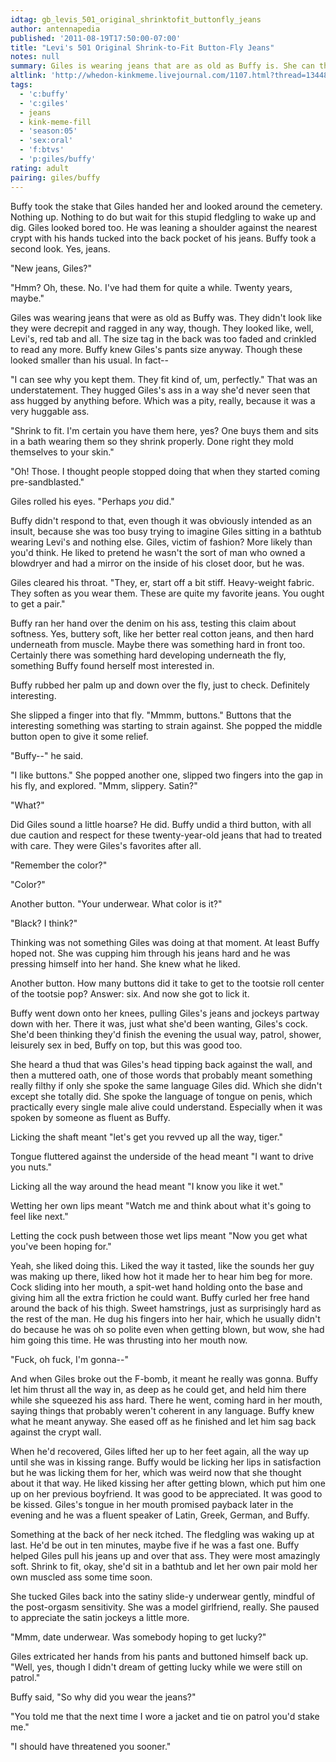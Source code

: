 ```yaml
---
idtag: gb_levis_501_original_shrinktofit_buttonfly_jeans
author: antennapedia
published: '2011-08-19T17:50:00-07:00'
title: "Levi's 501 Original Shrink-to-Fit Button-Fly Jeans"
notes: null
summary: Giles is wearing jeans that are as old as Buffy is. She can think of nothing better to do with them than unbutton them.
altlink: 'http://whedon-kinkmeme.livejournal.com/1107.html?thread=134483'
tags:
  - 'c:buffy'
  - 'c:giles'
  - jeans
  - kink-meme-fill
  - 'season:05'
  - 'sex:oral'
  - 'f:btvs'
  - 'p:giles/buffy'
rating: adult
pairing: giles/buffy
---
```

Buffy took the stake that Giles handed her and looked around the cemetery. Nothing up. Nothing to do but wait for this stupid fledgling to wake up and dig. Giles looked bored too. He was leaning a shoulder against the nearest crypt with his hands tucked into the back pocket of his jeans. Buffy took a second look. Yes, jeans.

"New jeans, Giles?"

"Hmm? Oh, these. No. I've had them for quite a while. Twenty years, maybe."

Giles was wearing jeans that were as old as Buffy was. They didn't look like they were decrepit and ragged in any way, though. They looked like, well, Levi's, red tab and all. The size tag in the back was too faded and crinkled to read any more. Buffy knew Giles's pants size anyway. Though these looked smaller than his usual. In fact--

"I can see why you kept them. They fit kind of, um, perfectly." That was an understatement. They hugged Giles's ass in a way she'd never seen that ass hugged by anything before. Which was a pity, really, because it was a very huggable ass. 

"Shrink to fit. I'm certain you have them here, yes? One buys them and sits in a bath wearing them so they shrink properly. Done right they mold themselves to your skin."

"Oh! Those. I thought people stopped doing that when they started coming pre-sandblasted."

Giles rolled his eyes. "Perhaps *you* did."

Buffy didn't respond to that, even though it was obviously intended as an insult, because she was too busy trying to imagine Giles sitting in a bathtub wearing Levi's and nothing else. Giles, victim of fashion? More likely than you'd think. He liked to pretend he wasn't the sort of man who owned a blowdryer and had a mirror on the inside of his closet door, but he was.

Giles cleared his throat. "They, er, start off a bit stiff. Heavy-weight fabric. They soften as you wear them. These are quite my favorite jeans. You ought to get a pair."

Buffy ran her hand over the denim on his ass, testing this claim about softness. Yes, buttery soft, like her better real cotton jeans, and then hard underneath from muscle. Maybe there was something hard in front too. Certainly there was something hard developing underneath the fly, something Buffy found herself most interested in.

Buffy rubbed her palm up and down over the fly, just to check. Definitely interesting. 

She slipped a finger into that fly. "Mmmm, buttons." Buttons that the interesting something was starting to strain against. She popped the middle button open to give it some relief.

"Buffy--" he said.

"I like buttons." She popped another one, slipped two fingers into the gap in his fly, and explored. "Mmm, slippery. Satin?"

"What?" 

Did Giles sound a little hoarse? He did. Buffy undid a third button, with all due caution and respect for these twenty-year-old jeans that had to treated with care. They were Giles's favorites after all.

"Remember the color?"

"Color?"

Another button. "Your underwear. What color is it?"

"Black? I think?"

Thinking was not something Giles was doing at that moment. At least Buffy hoped not. She was cupping him through his jeans hard and he was pressing himself into her hand. She knew what he liked. 

Another button. How many buttons did it take to get to the tootsie roll center of the tootsie pop? Answer: six. And now she got to lick it.

Buffy went down onto her knees, pulling Giles's jeans and jockeys partway down with her. There it was, just what she'd been wanting, Giles's cock. She'd been thinking they'd finish the evening the usual way, patrol, shower, leisurely sex in bed, Buffy on top, but this was good too.

She heard a thud that was Giles's head tipping back against the wall, and then a muttered oath, one of those words that probably meant something really filthy if only she spoke the same language Giles did. Which she didn't except she totally did. She spoke the language of tongue on penis, which practically every single male alive could understand. Especially when it was spoken by someone as fluent as Buffy.

Licking the shaft meant "let's get you revved up all the way, tiger."

Tongue fluttered against the underside of the head meant "I want to drive you nuts."

Licking all the way around the head meant "I know you like it wet."

Wetting her own lips meant "Watch me and think about what it's going to feel like next."

Letting the cock push between those wet lips meant "Now you get what you've been hoping for."

Yeah, she liked doing this. Liked the way it tasted, like the sounds her guy was making up there, liked how hot it made her to hear him beg for more. Cock sliding into her mouth, a spit-wet hand holding onto the base and giving him all the extra friction he could want. Buffy curled her free hand around the back of his thigh. Sweet hamstrings, just as surprisingly hard as the rest of the man. He dug his fingers into her hair, which he usually didn't do because he was oh so polite even when getting blown, but wow, she had him going this time. He was thrusting into her mouth now.

"Fuck, oh fuck, I'm gonna--"

And when Giles broke out the F-bomb, it meant he really was gonna. Buffy let him thrust all the way in, as deep as he could get, and held him there while she squeezed his ass hard. There he went, coming hard in her mouth, saying things that probably weren't coherent in any language. Buffy knew what he meant anyway. She eased off as he finished and let him sag back against the crypt wall.

When he'd recovered, Giles lifted her up to her feet again, all the way up until she was in kissing range.  Buffy would be licking her lips in satisfaction but he was licking them for her, which was weird now that she thought about it that way. He liked kissing her after getting blown, which put him one up on her previous boyfriend. It was good to be appreciated. It was good to be kissed. Giles's tongue in her mouth promised payback later in the evening and he was a fluent speaker of Latin, Greek, German, and Buffy. 

Something at the back of her neck itched. The fledgling was waking up at last. He'd be out in ten minutes, maybe five if he was a fast one. Buffy helped Giles pull his jeans up and over that ass. They were most amazingly soft. Shrink to fit, okay, she'd sit in a bathtub and let her own pair mold her own muscled ass some time soon.

She tucked Giles back into the satiny slide-y underwear gently, mindful of the post-orgasm sensitivity. She was a model girlfriend, really. She paused to appreciate the satin jockeys a little more. 

"Mmm, date underwear. Was somebody hoping to get lucky?"

Giles extricated her hands from his pants and buttoned himself back up. "Well, yes, though I didn't dream of getting lucky while we were still on patrol."

Buffy said, "So why did you wear the jeans?"

"You told me that the next time I wore a jacket and tie on patrol you'd stake me."

"I should have threatened you sooner."
